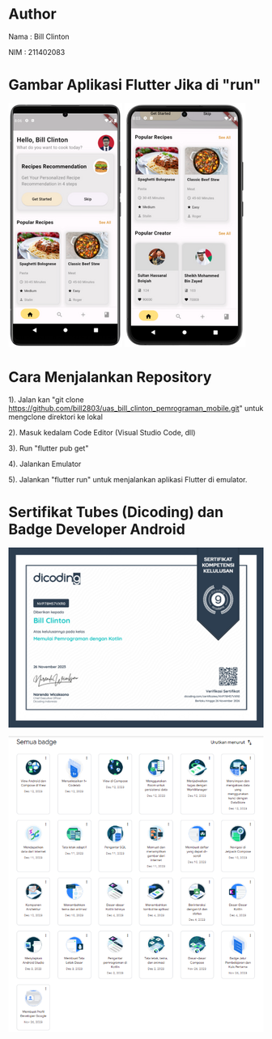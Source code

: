 # Author

Nama : Bill Clinton

NIM : 211402083

# Gambar Aplikasi Flutter Jika di "run"

![A POS application](images/mockup1.png)
![A POS application](images/mockup2.png)

# Cara Menjalankan Repository

1). Jalan kan "git clone https://github.com/bill2803/uas_bill_clinton_pemrograman_mobile.git" untuk mengclone direktori ke lokal

2). Masuk kedalam Code Editor (Visual Studio Code, dll)

3). Run "flutter pub get"

4). Jalankan Emulator

5). Jalankan "flutter run" untuk menjalankan aplikasi Flutter di emulator.

# Sertifikat Tubes (Dicoding) dan Badge Developer Android
![A POS application](images/dicoding.jpg)

![A POS application](images/badge.png)